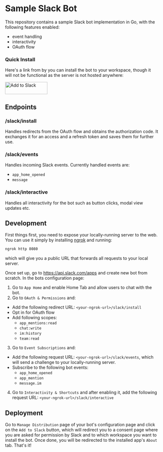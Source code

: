 # Sample Slack Bot
This repository contains a sample Slack bot implementation in Go, with the following features enabled:
- event handling
- interactivity
- OAuth flow

### Quick Install
Here's a link from by you can install the bot to your workspace, though it will not be functional as the server is not hosted anywhere:

<a href="https://slack.com/oauth/v2/authorize?client_id=4301412868374.5739063168660&scope=team:read,chat:write,app_mentions:read,im:history&user_scope="><img alt="Add to Slack" height="40" width="139" src="https://platform.slack-edge.com/img/add_to_slack.png" srcSet="https://platform.slack-edge.com/img/add_to_slack.png 1x, https://platform.slack-edge.com/img/add_to_slack@2x.png 2x" /></a>

## Endpoints
### /slack/install
Handles redirects from the OAuth flow and obtains the authorization code. It exchanges it for an access and a refresh token and saves them for further use.

### /slack/events
Handles incoming Slack events. Currently handled events are:
- `app_home_opened`
- `message`

### /slack/interactive
Handles all interactivity for the bot such as button clicks, modal view updates etc.

## Development
First things first, you need to expose your locally-running server to the web. You can use it simply by installing [ngrok](https://ngrok.com/) and running:
```bash
ngrok http 8080
```
which will give you a public URL that forwards all requests to your local server.

Once set up, go to https://api.slack.com/apps and create new bot from scratch. In the bots configuration page:
1. Go to `App Home` and enable Home Tab and allow users to chat with the bot.
2. Go to `OAuth & Permissions` and:
 - Add the following redirect URL: `<your-ngrok-url>/slack/install`
 - Opt in for OAuth flow
 - Add following scopes:
   - `app_mentions:read`
   - `chat:write`
   - `im:history`
   - `team:read`
3. Go to `Event Subscriptions` and:
  - Add the following request URL: `<your-ngrok-url>/slack/events`, which will send a challenge to your locally-running server.
  - Subscribe to the following bot events:
    - `app_home_opened`
    - `app_mention`
    - `message.im`
4. Go to `Interactivity & Shortcuts` and after enabling it, add the following request URL: `<your-ngrok-url>/slack/interactive`

## Deployment
Go to `Manage Distribution` page of your bot's configuration page and click on the `Add to Slack` button, which will redirect you to a consent page where you are asked for permission by Slack and to which workspace you want to install the bot. Once done, you will be redirected to the installed app's `About` tab. That's it!
